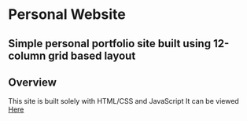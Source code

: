 # Personal Website
## Simple personal portfolio site built using 12-column grid based layout

Overview
---------
This site is built solely with HTML/CSS and JavaScript
It can be viewed [Here](https://aldizh.github.io)